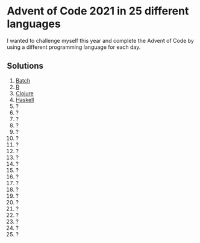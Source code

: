 # Advent of Code 2021 in 25 different languages

I wanted to challenge myself this year and complete the Advent of Code by using a different programming language for each day. 

## Solutions
1. [Batch](1/main.bat)
2. [R](2/main.r)
3. [Clojure](3/main.clj)
4. [Haskell](4/main.hs)
5. ?
6. ?
7. ?
8. ?
9. ?
10. ?
11. ?
12. ?
13. ?
14. ?
15. ?
16. ?
17. ?
18. ?
19. ?
20. ?
21. ?
22. ?
23. ?
24. ?
25. ?